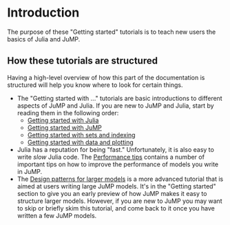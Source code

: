 # Introduction

The purpose of these "Getting started" tutorials is to teach new users the
basics of Julia and JuMP.

## How these tutorials are structured

Having a high-level overview of how this part of the documentation is structured
will help you know where to look for certain things.

 * The "Getting started with ..." tutorials are basic introductions to different
   aspects of JuMP and Julia. If you are new to JuMP and Julia, start by reading
   them in the following order:
   * [Getting started with Julia](@ref)
   * [Getting started with JuMP](@ref)
   * [Getting started with sets and indexing](@ref)
   * [Getting started with data and plotting](@ref)
 * Julia has a reputation for being "fast." Unfortunately, it is also easy to
   write _slow_ Julia code. The [Performance tips](@ref) contains a number of
   important tips on how to improve the performance of models you write in JuMP.
 * The [Design patterns for larger models](@ref) is a more advanced tutorial
   that is aimed at users writing large JuMP models. It's in the "Getting
   started" section to give you an early preview of how JuMP makes it easy to
   structure larger models. However, if you are new to JuMP you may want to skip
   or briefly skim this tutorial, and come back to it once you have written a
   few JuMP models.
